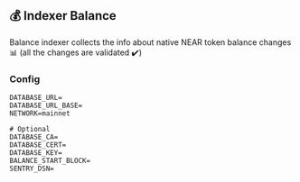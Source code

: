 ## 💰 Indexer Balance

Balance indexer collects the info about native NEAR token balance changes 📊 (all the changes are validated ✔️)

### Config

```
DATABASE_URL=
DATABASE_URL_BASE=
NETWORK=mainnet

# Optional
DATABASE_CA=
DATABASE_CERT=
DATABASE_KEY=
BALANCE_START_BLOCK=
SENTRY_DSN=
```
